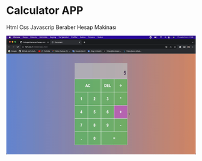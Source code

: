 <h1>Calculator APP</h1>



<p>Html Css Javascrip Beraber Hesap Makinası</p>


<img src="logo.gif" />
